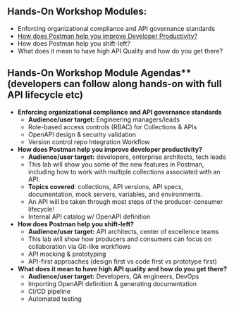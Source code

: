 ## Hands-On Workshop Modules:
 * Enforcing organizational compliance and API governance standards
 * [How does Postman help you improve Developer Productivity?](nickschott.com)
 * How does Postman help you shift-left?
 * What does it mean to have high API Quality and how do you get there?

## Hands-On Workshop Module Agendas** (developers can follow along hands-on with full API lifecycle etc)
 * **Enforcing organizational compliance and API governance standards**
     * **Audience/user target:** Engineering managers/leads
     * Role-based access controls (RBAC) for Collections & APIs
     * OpenAPI design & security validation
     * Version control repo Integration Workflow
 * **How does Postman help you improve developer productivity?**
     * **Audience/user target:** developers, enterprise architects, tech leads
     * This lab will show you some of the new features in Postman, including how to work with multiple collections associated with an API.
     * **Topics covered**: collections, API versions, API specs, documentation, mock servers, variables, and environments.
     * An API will be taken through most steps of the producer-consumer lifecycle!
     * Internal API catalog w/ OpenAPI definition
 * **How does Postman help you shift-left?**
     * **Audience/user target:** API architects, center of excellence teams
     * This lab will show how producers and consumers can focus on collaboration via Git-like workflows
     * API mocking & prototyping
     * API-first approaches (design first vs code first vs prototype first)
 * **What does it mean to have high API quality and how do you get there?**
     * **Audience/user target:** Developers, QA engineers, DevOps
     * Importing OpenAPI definition & generating documentation
     * CI/CD pipeline
     * Automated testing
